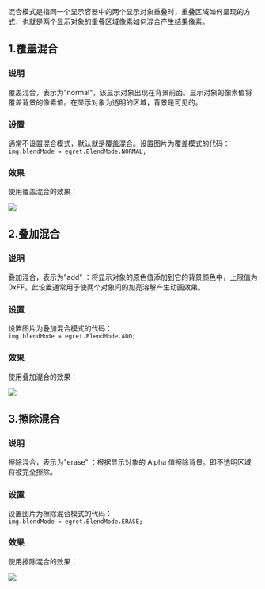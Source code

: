 
混合模式是指同一个显示容器中的两个显示对象重叠时，重叠区域如何呈现的方式，也就是两个显示对象的重叠区域像素如何混合产生结果像素。

## 1.覆盖混合

### 说明 

覆盖混合，表示为"normal"，该显示对象出现在背景前面。显示对象的像素值将覆盖背景的像素值。在显示对象为透明的区域，背景是可见的。

### 设置
通常不设置混合模式，默认就是覆盖混合。设置图片为覆盖模式的代码：    
```img.blendMode = egret.BlendMode.NORMAL;```    

### 效果
使用覆盖混合的效果：  
   
![](normal.png)
 

## 2.叠加混合

### 说明

叠加混合，表示为"add" ：将显示对象的原色值添加到它的背景颜色中，上限值为 0xFF。此设置通常用于使两个对象间的加亮溶解产生动画效果。

### 设置
设置图片为叠加混合模式的代码：    
```img.blendMode = egret.BlendMode.ADD;```    

### 效果
使用叠加混合的效果：    

![](add.png)

## 3.擦除混合

### 说明
擦除混合，表示为"erase" ：根据显示对象的 Alpha 值擦除背景。即不透明区域将被完全擦除。

### 设置
设置图片为擦除混合模式的代码：    
```img.blendMode = egret.BlendMode.ERASE;```    

### 效果
使用擦除混合的效果：     

![](erase.png)
 
